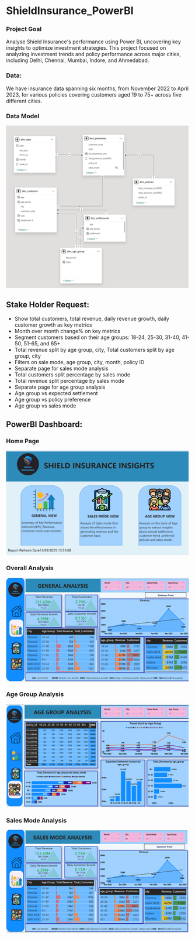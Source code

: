 # ShieldInsurance_PowerBI

### Project Goal
Analyse Shield Insurance's performance using Power BI, uncovering key insights to optimize investment strategies. This project focused on analyzing investment trends and policy performance across major cities, including Delhi, Chennai, Mumbai, Indore, and Ahmedabad.

### Data:
We have insurance data spanning six months, from November 2022 to April 2023, for various policies covering customers aged 19 to 75+ across five different cities.

### Data Model
<img src="customer_policy_analysis/Images/data_model.png" width ="500" height="50%"/>

## Stake Holder Request:
- Show total customers, total revenue, daily revenue growth, daily customer growth as key metrics
- Month over month change% on key metrics
- Segment customers based on their age groups: 18-24, 25-30, 31-40, 41-50, 51-65, and 65+.
- Total revenue split by age group, city, Total customers split by age group, city
- Filters on sale mode, age group, city, month, policy ID
- Separate page for sales mode analysis
- Total customers split percentage by sales mode
- Total revenue split percentage by sales mode
- Separate page for age group analysis
- Age group vs expected settlement
- Age group vs policy preference
- Age group vs sales mode

## PowerBI Dashboard:

 ### Home Page
<img src="customer_policy_analysis/Images/home_db .png" width ="500" height="50%"/>

 ### Overall Analysis
<img src="customer_policy_analysis/Images/general_db.png" width ="500" height="50%"/>

### Age Group Analysis
<img src="customer_policy_analysis/Images/agegroup_db.png" width ="500" height="50%"/>

### Sales Mode Analysis
<img src="customer_policy_analysis/Images/salesmode_db.png" width ="500" height="50%"/>

